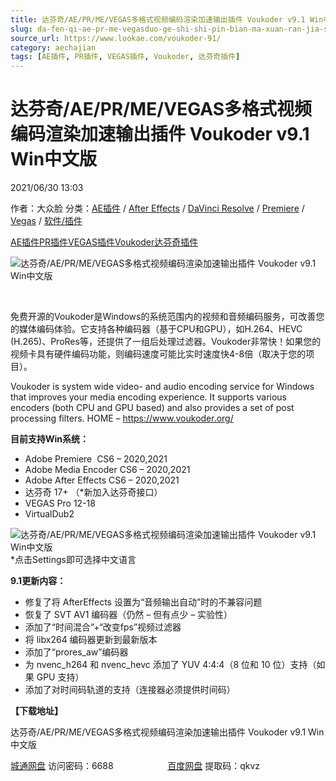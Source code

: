 ```yaml
---
title: 达芬奇/AE/PR/ME/VEGAS多格式视频编码渲染加速输出插件 Voukoder v9.1 Win中文版
slug: da-fen-qi-ae-pr-me-vegasduo-ge-shi-shi-pin-bian-ma-xuan-ran-jia-su-shu-chu-cha-jian-voukoder-v9-1-winzhong-wen-ban
source_url: https://www.lookae.com/voukoder-91/
category: aechajian
tags: [AE插件, PR插件, VEGAS插件, Voukoder, 达芬奇插件]
---
```

# 达芬奇/AE/PR/ME/VEGAS多格式视频编码渲染加速输出插件 Voukoder v9.1 Win中文版

2021/06/30 13:03

作者：大众脸
分类：[AE插件](https://www.lookae.com/after-effects/aechajian/) / [After Effects](https://www.lookae.com/after-effects/) / [DaVinci Resolve](https://www.lookae.com/qitarjcj/resolvezy/) / [Premiere](https://www.lookae.com/qitarjcj/premierezy/) / [Vegas](https://www.lookae.com/qitarjcj/vegaszy/) / [软件/插件](https://www.lookae.com/qitarjcj/)

[AE插件](https://www.lookae.com/tag/ae%e6%8f%92%e4%bb%b6/)[PR插件](https://www.lookae.com/tag/pr%e6%8f%92%e4%bb%b6/)[VEGAS插件](https://www.lookae.com/tag/vegas%e6%8f%92%e4%bb%b6/)[Voukoder](https://www.lookae.com/tag/voukoder/)[达芬奇插件](https://www.lookae.com/tag/%e8%be%be%e8%8a%ac%e5%a5%87%e6%8f%92%e4%bb%b6/)

![达芬奇/AE/PR/ME/VEGAS多格式视频编码渲染加速输出插件 Voukoder v9.1 Win中文版](https://www.lookae.com/wp-content/uploads/2021/01/Voukoder-.jpg "达芬奇/AE/PR/ME/VEGAS多格式视频编码渲染加速输出插件 Voukoder v9.1 Win中文版-LookAE.com")

[﻿﻿﻿](https://cloud.video.taobao.com//play/u/705956171/p/1/e/6/t/1/297172470493.mp4)

免费开源的Voukoder是Windows的系统范围内的视频和音频编码服务，可改善您的媒体编码体验。它支持各种编码器（基于CPU和GPU），如H.264、HEVC (H.265)、ProRes等，还提供了一组后处理过滤器。Voukoder非常快！如果您的视频卡具有硬件编码功能，则编码速度可能比实时速度快4-8倍（取决于您的项目）。

Voukoder is system wide video- and audio encoding service for Windows that improves your media encoding experience. It supports various encoders (both CPU and GPU based) and also provides a set of post processing filters. HOME – https://www.voukoder.org/

**目前支持Win系统：**

* Adobe Premiere  CS6 – 2020,2021
* Adobe Media Encoder CS6 – 2020,2021
* Adobe After Effects CS6 – 2020,2021
* 达芬奇 17+ （\*新加入达芬奇接口）
* VEGAS Pro 12-18
* VirtualDub2

![达芬奇/AE/PR/ME/VEGAS多格式视频编码渲染加速输出插件 Voukoder v9.1 Win中文版](https://img.alicdn.com/imgextra/i3/705956171/O1CN01rMqTBm1vSMmOVwY7c_!!705956171.png "达芬奇/AE/PR/ME/VEGAS多格式视频编码渲染加速输出插件 Voukoder v9.1 Win中文版-LookAE.com")  
\*点击Settings即可选择中文语言

**9.1更新内容：**

* 修复了将 AfterEffects 设置为“音频输出自动”时的不兼容问题
* 恢复了 SVT AV1 编码器（仍然 – 但有点少 – 实验性）
* 添加了“时间混合”+“改变fps”视频过滤器
* 将 libx264 编码器更新到最新版本
* 添加了“prores\_aw”编码器
* 为 nvenc\_h264 和 nvenc\_hevc 添加了 YUV 4:4:4（8 位和 10 位）支持（如果 GPU 支持）
* 添加了对时间码轨道的支持（连接器必须提供时间码）

**【下载地址】**

达芬奇/AE/PR/ME/VEGAS多格式视频编码渲染加速输出插件 Voukoder v9.1 Win中文版

[城通网盘](https://089u.com/f/680462-500994631-a1cefe) 访问密码：6688                      [百度网盘](https://pan.baidu.com/s/1ygfhHX_5gdQWqLMvjqEXgQ) 提取码：qkvz
